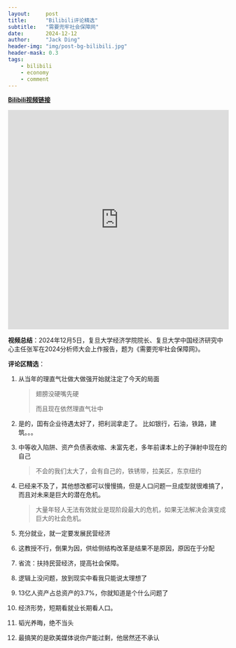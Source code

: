 ```yaml
---
layout:     post
title:      "Bilibili评论精选"
subtitle:   "需要兜牢社会保障网"
date:       2024-12-12
author:     "Jack Ding"
header-img: "img/post-bg-bilibili.jpg"
header-mask: 0.3
tags:
    - bilibili
    - economy
    - comment
---
```


[**Bilibili视频链接**](https://www.bilibili.com/video/BV1ZbiBYPEyS/)

<iframe width="100%" height="500" src="https://player.bilibili.com/player.html?bvid=BV1ZbiBYPEyS&page=1&as_wide=1&high_quality=1&danmaku=0&t=0&autoplay=0" frameborder="0" allowfullscreen></iframe>

**视频总结**：2024年12月5日，复旦大学经济学院院长、复旦大学中国经济研究中心主任张军在2024分析师大会上作报告，题为《需要兜牢社会保障网》。

**评论区精选**：

1. 从当年的理直气壮做大做强开始就注定了今天的局面

   > 翅膀没硬嘴先硬
   >
   > 而且现在依然理直气壮中

2. 是的，囯有企业待遇太好了，把利润拿走了。 比如银行，石油，铁路，建筑。。。

3. 中等收入陷阱、资产负债表收缩、未富先老，多年前课本上的子弹射中现在的自己

   > 不会的我们太大了，会有自己的，铁锈带，拉美区，东京纽约

4. 已经来不及了，其他想改都可以慢慢搞，但是人口问题一旦成型就很难搞了，而且对未来是巨大的潜在危机。

   > 大量年轻人无法有效就业是现阶段最大的危机，如果无法解决会演变成巨大的社会危机。

5. 充分就业，就一定要发展民营经济
6. 这教授不行，倒果为因，供给侧结构改革是结果不是原因，原因在于分配
7. 省流：扶持民营经济，提高社会保障。
8. 逻辑上没问题，放到现实中看我只能说太理想了
9. 13亿人资产占总资产的3.7%，你就知道是个什么问题了
10. 经济形势，短期看就业长期看人口。
11. 韬光养晦，绝不当头
12. 最搞笑的是欧美媒体说你产能过剩，他居然还不承认